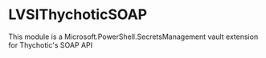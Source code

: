 # LVSIThychoticSOAP
This module is a Microsoft.PowerShell.SecretsManagement vault extension for Thychotic's SOAP API
